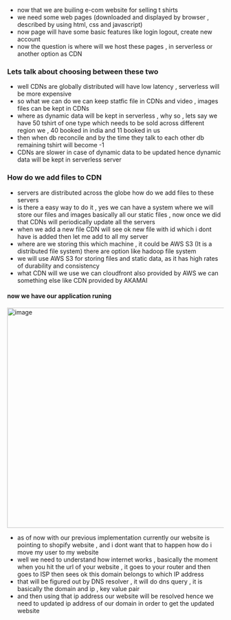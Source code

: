-  now that we are builing e-com website for selling t shirts
-  we need some web pages (downloaded and displayed by browser , described by using html, css and javascript)
-  now page will have some basic features like login logout, create new account
-  now the question is where will we host these pages , in serverless or another option as CDN

### Lets talk about choosing between these two
- well CDNs are globally distributed will have low latency , serverless will be more expensive
- so what we can do we can keep statfic file in CDNs and video , images files can be kept in CDNs
- where as dynamic data will be kept in serverless , why so , lets say we have 50 tshirt of one type which needs to be sold across different region we , 40 booked in india and 11 booked in us
- then when db reconcile and by the time they talk to each other db remaining tshirt will become -1
- CDNs are slower in case of dynamic data to be updated hence dynamic data will be kept in serverless server

### How do we add files to CDN
- servers are distributed across the globe how do we add files to these servers
- is there a easy way to do it , yes we can have a system where we will store our files and images basically all our static files , now once we did that CDNs will periodically update all the servers
- when we add a new file CDN will see ok new file with id which i dont have is added then let me add to all my server
- where are we storing this which machine , it could be AWS S3 (It is a distributed file system) there are option like hadoop file system
- we will use AWS S3 for storing files and static data, as it has high rates of durability and consistency
- what CDN will we use we can cloudfront also provided by AWS we can something else like CDN provided by AKAMAI

#### now we have our application runing 
<img width="601" height="512" alt="image" src="https://github.com/user-attachments/assets/645cb8fb-0075-4b83-82e7-c105d1e9da4b" />

-  as of now with our previous implementation currently our website is pointing to shopify website , and i dont want that to happen how do i move my user to my website
-  well we need to understand how internet works , basically the moment when you hit the url of your website , it goes to your router and then goes to ISP then sees ok this domain belongs to which IP address
-  that will be figured out by DNS resolver , it will do dns query , it is basically the domain and ip , key value pair
-  and then using that ip address our website will be resolved hence we need to updated ip address of our domain in order to get the updated website
